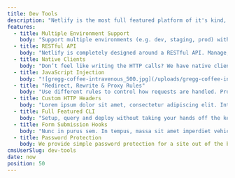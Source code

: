 ```yaml
---
title: Dev Tools
description: "Netlify is the most full featured platform of it's kind, with tons of dev tools to make life easier for the professional coder."
features:
  - title: Multiple Environment Support
    body: "Support multiple environments (e.g. dev, staging, prod) with a simple argument. Each environment tracks a git branch, providing an isolated environment for experimentation."
  - title: RESTful API
    body: "Netlify is completely designed around a RESTful API. Manage, query, and deploy a site all using simple REST calls. [See API docs](/docs/api.html)"
  - title: Native Clients
    body: "Don’t feel like writing the HTTP calls? We have native clients in Go, Ruby, and Javascript. [link to client repos]"
  - title: JavaScript Injection
    body: "![gregg-coffee-intravenous_500.jpg](/uploads/gregg-coffee-intravenous_500.jpg)\n\nLorem ipsum dolor sit amet, consectetur adipiscing elit. Integer commodo purus diam. Donec quis ligula in erat rhoncus egestas pretium sit amet ex. Fusce iaculis tincidunt nisl, vel venenatis enim sollicitudin ac."
  - title: "Redirect, Rewrite & Proxy Rules"
    body: "Use different rules to control how requests are handled. Proxy part of your traffic to your own backend, redirect old pages, or rewrite a page entirely. Or do them all."
  - title: Custom HTTP Headers
    body: "Lorem ipsum dolor sit amet, consectetur adipiscing elit. Integer commodo purus diam. Donec quis ligula in erat rhoncus egestas pretium sit amet ex."
  - title: Full Featured CLI
    body: "Setup, query and deploy without taking your hands off the keyboard. The CLI is a very powerful way to do everything from launch a new site to rollback. [See CLI docs](/docs/cli.html)"
  - title: Form Submission Hooks
    body: "Nunc in purus sem. In tempus, massa sit amet imperdiet vehicula, nunc metus sodales sapien, non lacinia arcu ex non dolor."
  - title: Password Protection
    body: We provide simple password protection for a site out of the box. That means that you can launch a site and have coarse grained access with a click or a few keystrokes.
cmsUserSlug: dev-tools
date: now
position: 50
---
```


